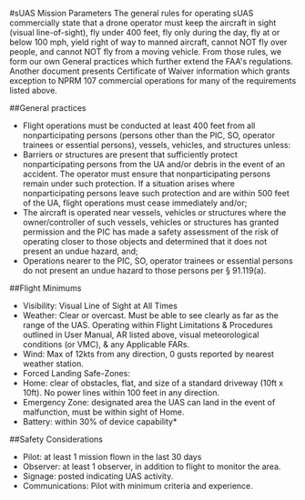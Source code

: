 #sUAS Mission Parameters
The general rules for operating sUAS commercially state that a drone operator must keep the aircraft in sight (visual line-of-sight), fly under 400 feet, fly only during the day, fly at or below 100 mph, yield right of way to manned aircraft, cannot NOT fly over people, and cannot NOT fly from a moving vehicle.  From those rules, we form our own General practices which further extend the FAA's regulations.  Another document presents Certificate of Waiver information which grants exception to NPRM 107 commercial operations for many of the requirements listed above.

##General practices
- Flight operations must be conducted at least 400 feet from all nonparticipating persons (persons other than the PIC, SO, operator trainees or essential persons), vessels, vehicles, and structures unless:
- Barriers or structures are present that sufficiently protect nonparticipating persons from the UA and/or debris in the event of an accident. The operator must ensure that nonparticipating persons remain under such protection. If a situation arises where nonparticipating persons leave such protection and are within 500 feet of the UA, flight operations must cease immediately and/or;
- The aircraft is operated near vessels, vehicles or structures where the owner/controller of such vessels, vehicles or structures has granted permission and the PIC has made a safety assessment of the risk of operating closer to those objects and determined that it does not present an undue hazard, and;
- Operations nearer to the PIC, SO, operator trainees or essential persons do not present an undue hazard to those persons per § 91.119(a).

##Flight Minimums
- Visibility: Visual Line of Sight at All Times
- Weather: Clear or overcast. Must be able to see clearly as far as the range of the UAS. Operating within Flight Limitations & Procedures outlined in User Manual, A­R listed above, visual meteorological conditions (or VMC), & any Applicable FARs.
- Wind: Max of 12kts from any direction, 0 gusts reported by nearest weather station.
- Forced Landing Safe-Zones:
- Home: clear of obstacles, flat, and size of a standard driveway (10ft x 10ft).  No power lines within 100 feet in any direction.
- Emergency Zone: designated area the UAS can land in the event of malfunction, must be within sight of Home.
- Battery: within 30% of device capability*

##Safety Considerations
- Pilot: at least 1 mission flown in the last 30 days
- Observer: at least 1 observer, in addition to flight to monitor the area.
- Signage: posted indicating UAS activity.
- Communications: Pilot with minimum criteria and experience.
